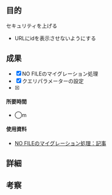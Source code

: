 ## 目的
<!-- 目的(〜を知りたい/〜を実装したい) -->
セキュリティを上げる
- URLにidを表示させないようにする
## 成果
<!-- 成果(できたこと/できなかったこと) -->
- [x] NO FILEのマイグレーション処理
- [x] クエリパラメーターの設定
- [x]
#### 所要時間
- ◯m
#### 使用資料
<!-- 使用資料(教材/書籍/ワークシート/Youtube) -->
- [NO FILEのマイグレーション処理：記事](https://qiita.com/shutheonetokyo/items/a04078f5ea9505a405d6)

## 詳細
<!-- 詳細(キーワード/プロセス//具体例を挙げる/今回の課題解決を今後に繋げられる形で記録) -->


## 考察
<!-- 考察(今後の展望/) -->
